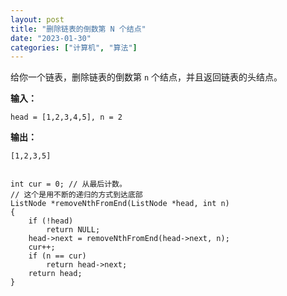 ```yaml
---
layout: post
title: "删除链表的倒数第 N 个结点"
date: "2023-01-30"
categories: ["计算机", "算法"]
---
```


给你一个链表，删除链表的倒数第 `n` 个结点，并且返回链表的头结点。

**输入：**

```
head = [1,2,3,4,5], n = 2

```

**输出：**

```
[1,2,3,5]


```

```
int cur = 0; // 从最后计数。
// 这个是用不断的递归的方式到达底部
ListNode *removeNthFromEnd(ListNode *head, int n)
{
    if (!head)
        return NULL;
    head->next = removeNthFromEnd(head->next, n);
    cur++;
    if (n == cur)
        return head->next;
    return head;
}
```
